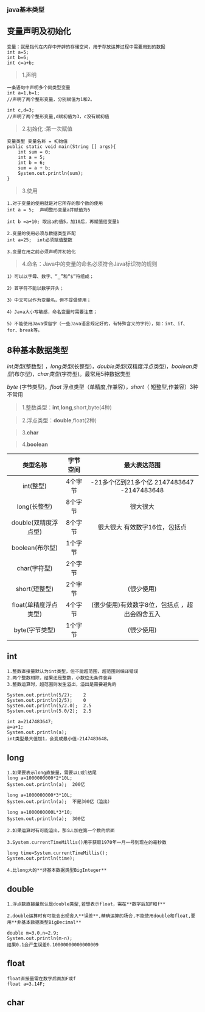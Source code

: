### java基本类型

## 变量声明及初始化
```
变量：就是指代在内存中开辟的存储空间，用于存放运算过程中需要用到的数据
int a=5;
int b=6;
int c=a+b;
```

>1.声明

	一条语句中声明多个同类型变量
	int a=1,b=1;
	//声明了两个整形变量，分别赋值为1和2。

	int c,d=3;
	//声明了两个整形变量,d赋初值为3，c没有赋初值


>2.初始化 :第一次赋值

	变量类型 变量名称 = 初始值
	public static void main(String [] args){
		int sum = 0;
		int a = 5;
		int b = 6;
		sum = a + b;
		System.out.println(sum);
	}
	

>3.使用

	1.对于变量的使用就是对它所存的那个数的使用
	int a = 5;  声明整形变量a并赋值为5
	
	int b =a+10; 取出a的值5，加10后，再赋值给变量b
	
	2.变量的使用必须与数据类型匹配
	int a=25;  int必须赋值整数
	
	3.变量在用之前必须声明并初始化
	

>4.命名：Java中的变量的命名必须符合Java标识符的规则

	1）可以以字母、数字、“_”和“$”符组成；
	
	2）首字符不能以数字开头；
	
	3）中文可以作为变量名，但不提倡使用；
	
	4）Java大小写敏感，命名变量时需要注意；
	
	5）不能使用Java保留字（一些Java语言规定好的，有特殊含义的字符），如：int、if、for、break等。
	

## 8种基本数据类型
*int类型*(整数型) ，*long类型*(长整型)，*double类型*(双精度浮点类型)，*boolean类型*(布尔型)，*char类型*(字符型)。最常用5种数据类型

*byte* (字节类型)，*float* 浮点类型（单精度,作兼容），*short*（ 短整型,作兼容）3种不常用


>1.整数类型：**int**,**long**,short,byte(4种)

>2.浮点类型：**double**,float(2种)

>3.**char**

>4.**boolean**


| 类型名称 | 字节空间 | 最大表达范围 |
|:-----:|:-----:|:-----:|
| int(整型) | 4个字节 | -21多个亿到21多个亿 2147483647   -2147483648|
| long(长整型) | 8个字节 | 很大很大 |
| double(双精度浮点型) | 8个字节 | 很大很大  有效数字16位，包括点|
| boolean(布尔型) | 1个字节 |  |
| char(字符型) | 2个字节 |  |
| short(短整型) | 2个字节 | (很少使用) |
| float(单精度浮点类型) | 4个字节 | (很少使用)有效数字8位，包括点 ，超出会四舍五入|
| byte(字节类型) | 1个字节 | (很少使用) |

## int
```
1.整数直接量默认为int类型，但不能超范围，超范围则编译错误
2.两个整数相除，结果还是整数，小数位无条件舍弃
3.整数运算时，超范围则发生溢出，溢出是需要避免的

System.out.println(5/2);    2
System.out.println(2/5);    0
System.out.println(5/2.0);  2.5
System.out.println(5.0/2);  2.5

int a=2147483647;
a=a+1;
System.out.println(a);
int类型最大值加1，会变成最小值-2147483648。

```

## long
```
1.如果要表示long直接量，需要以L或l结尾
long a=1000000000*2*10L;  
System.out.println(a);  200亿

long a=1000000000*3*10L;  
System.out.println(a);  不是300亿（溢出）

long a=1000000000L*3*10;  
System.out.println(a);  300亿

2.如果运算时有可能溢出，那么L加在第一个数的后面

3.System.currentTimeMillis()用于获取1970年一月一号到现在的毫秒数

long time=System.currentTimeMillis();
System.out.println(time);

4.比long大的**非基本数据类型BigInteger**

```

## double
```
1.浮点数直接量默认是double类型,若想表示float，需在**数字后加F和f**

2.double运算时有可能会出现舍入**误差**,精确运算的场合,不能使用double和float,要用**非基本数据类型BigDecimal**

double m=3.0,n=2.9;
System.out.println(m-n);
结果0.1会产生误差0.10000000000000009
```

## float
```
float直接量需在数字后面加F或f
float a=3.14F;
```

## char
